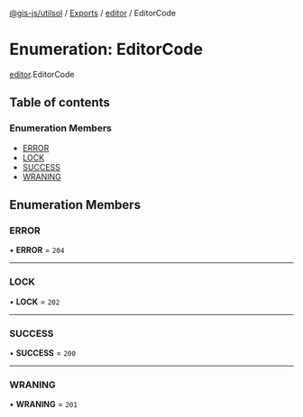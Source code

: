 [@gis-js/utilsol](../README.md) / [Exports](../modules.md) / [editor](../modules/editor.md) / EditorCode

# Enumeration: EditorCode

[editor](../modules/editor.md).EditorCode

## Table of contents

### Enumeration Members

- [ERROR](editor.EditorCode.md#error)
- [LOCK](editor.EditorCode.md#lock)
- [SUCCESS](editor.EditorCode.md#success)
- [WRANING](editor.EditorCode.md#wraning)

## Enumeration Members

### ERROR

• **ERROR** = ``204``

___

### LOCK

• **LOCK** = ``202``

___

### SUCCESS

• **SUCCESS** = ``200``

___

### WRANING

• **WRANING** = ``201``

